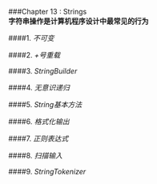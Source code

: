 ###Chapter 13 : Strings  
**字符串操作是计算机程序设计中最常见的行为**

####1. _不可变_


####2. _+号重载_


####3. _StringBuilder_


####4. _无意识递归_


####5. _String基本方法_


####6. _格式化输出_


####7. _正则表达式_


####8. _扫描输入_


####9. _StringTokenizer_

